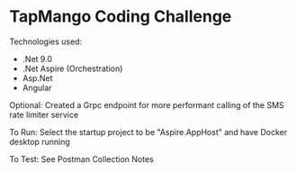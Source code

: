 # TapMango Coding Challenge

Technologies used:
- .Net 9.0
- .Net Aspire (Orchestration)
- Asp.Net
- Angular

Optional:
Created a Grpc endpoint for more performant calling of the SMS rate limiter service

To Run:
Select the startup project to be "Aspire.AppHost" and have Docker desktop running

To Test:
See Postman Collection Notes
